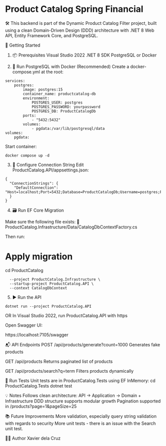 # Product Catalog Spring Financial

🛠 This backend is part of the Dynamic Product Catalog Filter project, built using a clean Domain-Driven Design (DDD) architecture with .NET 8 Web API, Entity Framework Core, and PostgreSQL.

🚀 Getting Started

1. 📦 Prerequisites
Visual Studio 2022
.NET 8 SDK
PostgreSQL or Docker

2. 🐳 Run PostgreSQL with Docker (Recommended)
Create a docker-compose.yml at the root:

```
services:
    postgres:
        image: postgres:15
        container_name: productcatalog-db
        environment:
            POSTGRES_USER: postgres
            POSTGRES_PASSWORD: yourpassword
            POSTGRES_DB: ProductCatalogDb
        ports:
            - "5432:5432"
        volumes:
            - pgdata:/var/lib/postgresql/data
volumes:
    pgdata:
```

Start container:
```
docker compose up -d
```

3. 🔧 Configure Connection String
Edit ProductCatalog.API/appsettings.json:
```
{
  "ConnectionStrings": {
    "DefaultConnection": "Host=localhost;Port=5432;Database=ProductCatalogDb;Username=postgres;Password=yourpassword"
  }
}
```

4. 🗃 Run EF Core Migration

Make sure the following file exists:
📄 ProductCatalog.Infrastructure/Data/CatalogDbContextFactory.cs

Then run:

# Apply migration
cd ProductCatalog

```dotnet ef database update \
  --project ProductCatalog.Infrastructure \
  --startup-project ProductCatalog.API \
  --context CatalogDbContext
  ```

5. ▶ Run the API

```
dotnet run --project ProductCatalog.API
```
OR
In Visual Studio 2022, run ProductCatalog.API with https

Open Swagger UI:

https://localhost:7105/swagger

📬 API Endpoints
POST
/api/products/generate?count=1000
Generates fake products

GET
/api/products
Returns paginated list of products

GET
/api/products/search?q=term
Filters products dynamically

🧪 Run Tests
Unit tests are in ProductCatalog.Tests using EF InMemory:
cd ProductCatalog.Tests
dotnet test

💡 Notes
Follows clean architecture: API → Application → Domain + Infrastructure
DDD structure supports modular growth
Pagination supported in /products?page=1&pageSize=25

📚 Future Improvements
More validation, especially query string validation with regards to security
More unit tests - there is an issue with the Search unit test.

👨‍💻 Author
Xavier dela Cruz
